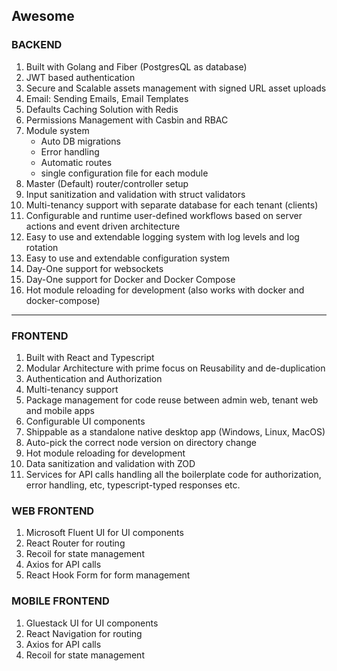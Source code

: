 ## Awesome

### BACKEND

1. Built with Golang and Fiber (PostgresQL as database)
2. JWT based authentication
3. Secure and Scalable assets management with signed URL asset uploads
4. Email: Sending Emails, Email Templates
5. Defaults Caching Solution with Redis
6. Permissions Management with Casbin and RBAC
7. Module system
   - Auto DB migrations
   - Error handling
   - Automatic routes
   - single configuration file for each module
8. Master (Default) router/controller setup
9. Input sanitization and validation with struct validators
10. Multi-tenancy support with separate database for each tenant (clients)
11. Configurable and runtime user-defined workflows based on server actions and event driven architecture
12. Easy to use and extendable logging system with log levels and log rotation
13. Easy to use and extendable configuration system
14. Day-One support for websockets
15. Day-One support for Docker and Docker Compose
16. Hot module reloading for development (also works with docker and docker-compose)

<hr />

### FRONTEND

1. Built with React and Typescript
2. Modular Architecture with prime focus on Reusability and de-duplication
3. Authentication and Authorization
4. Multi-tenancy support
5. Package management for code reuse between admin web, tenant web and mobile apps
6. Configurable UI components
7. Shippable as a standalone native desktop app (Windows, Linux, MacOS)
8. Auto-pick the correct node version on directory change
9. Hot module reloading for development
10. Data sanitization and validation with ZOD
11. Services for API calls handling all the boilerplate code for authorization, error handling, etc, typescript-typed responses etc.

### WEB FRONTEND

1.  Microsoft Fluent UI for UI components
2.  React Router for routing
3.  Recoil for state management
4.  Axios for API calls
5.  React Hook Form for form management

### MOBILE FRONTEND

1. Gluestack UI for UI components
2. React Navigation for routing
3. Axios for API calls
4. Recoil for state management
